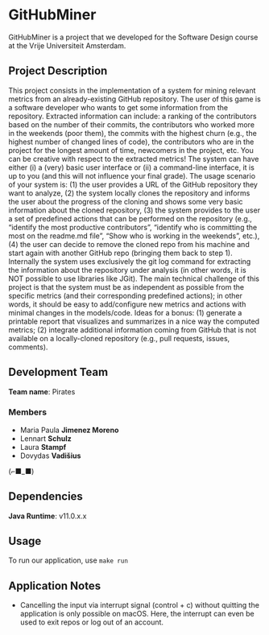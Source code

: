 # GitHubMiner

GitHubMiner is a project that we developed for the Software Design course at the Vrije Universiteit Amsterdam.

## Project Description
This project consists in the implementation of a system for mining relevant metrics from an already-existing GitHub repository. The user of this game is a software developer who wants to get some information from the repository. Extracted information can include: a ranking of the contributors based on the number of their commits, the contributors who worked more in the weekends (poor them), the commits with the highest churn (e.g., the highest number of changed lines of code), the contributors who are in the project for the longest amount of time, newcomers in the project, etc. You can be creative with respect to the extracted metrics! The system can have either (i) a (very) basic user interface or (ii) a command-line interface, it is up to you (and this will not influence your final grade). The usage scenario of your system is: (1) the user provides a URL of the GitHub repository they want to analyze, (2) the system locally clones the repository and informs the user about the progress of the cloning and shows some very basic information about the cloned repository, (3) the system provides to the user a set of predefined actions that can be performed on the repository (e.g., “identify the most productive contributors”, “identify who is committing the most on the readme.md file”, “Show who is working in the weekends”, etc.), (4) the user can decide to remove the cloned repo from his machine and start again with another GitHub repo (bringing them back to step 1). Internally the system uses exclusively the git log command for extracting the information about the repository under analysis (in other words, it is NOT possible to use libraries like JGit). The main technical challenge of this project is that the system must be as independent as possible from the specific metrics (and their corresponding predefined actions); in other words, it should be easy to add/configure new metrics and actions with minimal changes in the models/code. Ideas for a bonus: (1) generate a printable report that visualizes and summarizes in a nice way the computed metrics; (2) integrate additional information coming from GitHub that is not available on a locally-cloned repository (e.g., pull requests, issues, comments).

## Development Team

**Team name**: Pirates

### Members
* Maria Paula **Jimenez Moreno**
* Lennart **Schulz**
* Laura **Stampf**
* Dovydas **Vadišius**


(⌐■_■)

## Dependencies
**Java Runtime**: v11.0.x.x

## Usage
To run our application, use `make run`

## Application Notes
* Cancelling the input via interrupt signal (control + c) without quitting the application is only possible on macOS. Here, the interrupt can even be used to exit repos or log out of an account.